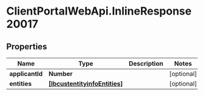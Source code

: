 # ClientPortalWebApi.InlineResponse20017

## Properties
Name | Type | Description | Notes
------------ | ------------- | ------------- | -------------
**applicantId** | **Number** |  | [optional] 
**entities** | [**[IbcustentityinfoEntities]**](IbcustentityinfoEntities.md) |  | [optional] 


